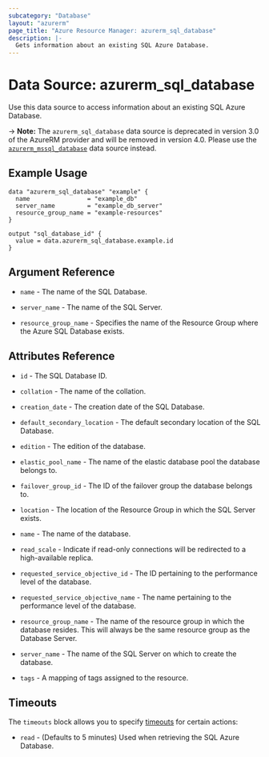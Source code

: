 ```yaml
---
subcategory: "Database"
layout: "azurerm"
page_title: "Azure Resource Manager: azurerm_sql_database"
description: |-
  Gets information about an existing SQL Azure Database.
---
```


# Data Source: azurerm_sql_database

Use this data source to access information about an existing SQL Azure Database.

-> **Note:** The `azurerm_sql_database` data source is deprecated in version 3.0 of the AzureRM provider and will be removed in version 4.0. Please use the [`azurerm_mssql_database`](https://registry.terraform.io/providers/hashicorp/azurerm/latest/docs/data-sources/mssql_database) data source instead.

## Example Usage

```hcl
data "azurerm_sql_database" "example" {
  name                = "example_db"
  server_name         = "example_db_server"
  resource_group_name = "example-resources"
}

output "sql_database_id" {
  value = data.azurerm_sql_database.example.id
}
```

## Argument Reference

* `name` - The name of the SQL Database.

* `server_name` - The name of the SQL Server.

* `resource_group_name` - Specifies the name of the Resource Group where the Azure SQL Database exists.

## Attributes Reference

* `id` - The SQL Database ID.

* `collation` - The name of the collation.

* `creation_date` - The creation date of the SQL Database.

* `default_secondary_location` - The default secondary location of the SQL Database.

* `edition` - The edition of the database.

* `elastic_pool_name` - The name of the elastic database pool the database belongs to.

* `failover_group_id` - The ID of the failover group the database belongs to.

* `location` - The location of the Resource Group in which the SQL Server exists.

* `name` - The name of the database.

* `read_scale` - Indicate if read-only connections will be redirected to a high-available replica.

* `requested_service_objective_id` - The ID pertaining to the performance level of the database.

* `requested_service_objective_name` - The name pertaining to the performance level of the database. 

* `resource_group_name` - The name of the resource group in which the database resides. This will always be the same resource group as the Database Server.

* `server_name` - The name of the SQL Server on which to create the database.

* `tags` - A mapping of tags assigned to the resource.

## Timeouts

The `timeouts` block allows you to specify [timeouts](https://www.terraform.io/docs/configuration/resources.html#timeouts) for certain actions:

* `read` - (Defaults to 5 minutes) Used when retrieving the SQL Azure Database.
